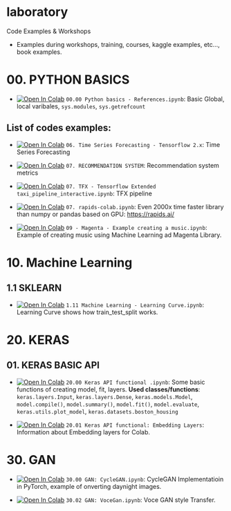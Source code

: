 # laboratory
Code Examples &amp; Workshops

* Examples during workshops, training, courses, kaggle examples, etc..., book examples.

# 00. PYTHON BASICS

* <a href="https://colab.research.google.com/github/alexiej/laboratory/blob/master/00_00_Python_basics_References.ipynb" target="_blank" rel="Open in Colab">![Open In Colab](https://colab.research.google.com/assets/colab-badge.svg)</a> `00.00 Python basics - References.ipynb`: Basic Global, local varibales, `sys.modules`, `sys.getrefcount`


## List of codes examples:

* <a href="https://colab.research.google.com/github/alexiej/laboratory/blob/master/06_Time_Series_Forecasting.ipynb" target="_blank" rel="Open in Colab">![Open In Colab](https://colab.research.google.com/assets/colab-badge.svg)</a> `06. Time Series Forecasting - Tensorflow 2.x`: Time Series Forecasting 
*  <a href="https://colab.research.google.com/drive/1SBx6nolnsqvlQLhlLjUz8VQi7ylJsZ4x" target="_blank" rel="Open in Colab">![Open In Colab](https://colab.research.google.com/assets/colab-badge.svg)</a> `07. RECOMMENDATION SYSTEM`: Recommendation system metrics 
*  <a href="https://colab.research.google.com/drive/1CcMH07PdaQVUfM8YRSofRw8MBMjvIG3d" target="_blank" rel="Open in Colab">![Open In Colab](https://colab.research.google.com/assets/colab-badge.svg)</a> `07. TFX - Tensorflow Extended taxi_pipeline_interactive.ipynb`: TFX pipeline

*  <a href="https://colab.research.google.com/github/alexiej/laboratory/blob/master/07_rapids_colab.ipynb" target="_blank" rel="Open in Colab">![Open In Colab](https://colab.research.google.com/assets/colab-badge.svg)</a> `07. rapids-colab.ipynb`: Even 2000x time faster library than numpy or pandas based on GPU: https://rapids.ai/


*  <a href="https://colab.research.google.com/github/alexiej/laboratory/blob/master/09_Magenta_Example_creating_a_music.ipynb" target="_blank" rel="Open in Colab">![Open In Colab](https://colab.research.google.com/assets/colab-badge.svg)</a> `09 - Magenta - Example creating a music.ipynb`: Example of creating music using Machine Learning ad Magenta Library.

# 10. Machine Learning

## 1.1 SKLEARN


* <a href="https://colab.research.google.com/github/alexiej/laboratory/blob/master/1_11_Machine_Learning_Learning_Curve.ipynb" target="_blank" rel="Open in Colab">![Open In Colab](https://colab.research.google.com/assets/colab-badge.svg)</a> `1.11 Machine Learning - Learning Curve.ipynb`: Learning Curve shows how train_test_split works.


# 20. KERAS

## 01. KERAS BASIC API

*  <a href="https://colab.research.google.com/drive/1HIApglvqDf6OqHXFtwp-iym0jD7gz0bX" target="_blank" rel="Open in Colab">![Open In Colab](https://colab.research.google.com/assets/colab-badge.svg)</a> `20.00 Keras API functional .ipynb`: Some basic functions of creating model, fit, layers. 
**Used classes/functions**: `keras.layers.Input`, `keras.layers.Dense`, `keras.models.Model`, `model.compile()`, `model.summary()`, `model.fit()`, `model.evaluate`,  `keras.utils.plot_model`, `keras.datasets.boston_housing`



*  <a href="https://colab.research.google.com/github/alexiej/laboratory/blob/master/20_01_Keras_API_functional_Embedding_Layers_.ipynb" target="_blank" rel="Open in Colab">![Open In Colab](https://colab.research.google.com/assets/colab-badge.svg)</a> `20.01 Keras API functional: Embedding Layers`: Information about Embedding layers for Colab. 


# 30. GAN

*  <a href="https://colab.research.google.com/github/alexiej/laboratory/blob/master/30_00_GAN_CycleGAN.ipynb" target="_blank" rel="Open in Colab">![Open In Colab](https://colab.research.google.com/assets/colab-badge.svg)</a> `30.00 GAN: CycleGAN.ipynb`: CycleGAN Implementatioin in PyTorch, example of onverting daynight images.

* <a href="https://colab.research.google.com/github/alexiej/laboratory/blob/master/30_02_Voie_Translation_Neural_Style_Transfer.ipynb
" target="_blank" rel="Open in Colab">![Open In Colab](https://colab.research.google.com/assets/colab-badge.svg)</a> `30.02 GAN: VoceGan.ipynb`: Voce GAN style Transfer.



